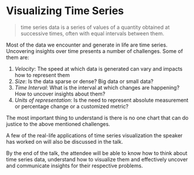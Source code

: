 # Visualizing Time Series

> time series data is a series of values of a quantity obtained at successive times, often with equal intervals between them.
    

Most of the data we encounter and generate in life are time series. Uncovering insights over time presents a number of challenges. Some of them are:

1. *Velocity*: The speed at which data is generated can vary and impacts how to represent them
2. *Size*: Is the data sparse or dense? Big data or small data?
3. *Time Interval*: What is the interval at which changes are happening? How to uncover insights about them?
4. *Units of representation*: Is the need to represent absolute measurement or percentage change or a customized metric?

The most important thing to understand is there is no one chart that can do justice to the above mentioned challenges. 

A few of the real-life applications of time series visualization the speaker has worked on will also be discussed in the talk.

By the end of the talk, the attendee will be able to know how to think about time series data, understand how to visualize them and effectively uncover and communicate insights for their respective problems.



